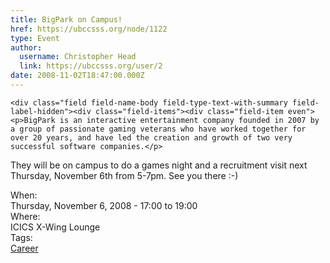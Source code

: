 ```yaml
---
title: BigPark on Campus! 
href: https://ubccsss.org/node/1122
type: Event
author:
  username: Christopher Head
  link: https://ubccsss.org/user/2
date: 2008-11-02T18:47:00.000Z
---
```



    <div class="field field-name-body field-type-text-with-summary field-label-hidden"><div class="field-items"><div class="field-item even"><p>BigPark is an interactive entertainment company founded in 2007 by a group of passionate gaming veterans who have worked together for over 20 years, and have led the creation and growth of two very successful software companies.</p>
<p>They will be on campus to do a games night and a recruitment visit next Thursday, November 6th from 5-7pm.  See you there :-)</p>
</div></div></div><div class="field field-name-field-dates field-type-datetime field-label-above"><div class="field-label">When:&#xA0;</div><div class="field-items"><div class="field-item even"><span class="date-display-single">Thursday, November 6, 2008 - <span class="date-display-range"><span class="date-display-start">17:00</span> to <span class="date-display-end">19:00</span></span></span></div></div></div><div class="field field-name-field-location field-type-text field-label-above"><div class="field-label">Where:&#xA0;</div><div class="field-items"><div class="field-item even">ICICS X-Wing Lounge</div></div></div>    <footer>
    <div class="field field-name-field-tags field-type-taxonomy-term-reference field-label-above"><div class="field-label">Tags:&#xA0;</div><div class="field-items"><div class="field-item even"><a href="/career">Career</a></div></div></div>      </footer>
    